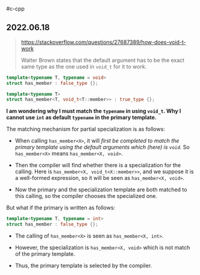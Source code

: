 #c-cpp 
## 2022.06.18

> https://stackoverflow.com/questions/27687389/how-does-void-t-work
>
> Walter Brown states that the default argument has to be the exact same type as the one used in `void_t` for it to work.

```c++
template<typename T, typename = void>
struct has_member : false_type {};

template<typename T>
struct has_member<T, void_t<T::member>> : true_type {};
```

**I am wondering why I must match the `typename` in using `void_t`. Why I cannot use `int` as default `typename` in the primary template.**

The matching mechanism for partial specialization is as follows:

- When calling `has_member<X>`, it will *first be completed to match the primary template using the default arguments which (here) is `void`.* So `has_member<X>` means `has_member<X, void>`.

- Then the compiler will find whether there is a specialization for the calling. Here is `has_member<X, void_t<X::member>>`, and we suppose it is a well-formed expression, so it will be seen as `has_member<X, void>`.

- Now the primary and the specialization template are both matched to this calling, so the compiler chooses the specialized one.

But what if the primary is written as follows:

```c++
template<typename T, typename = int>
struct has_member : false_type {};
```

- The calling of `has_member<X>` is seen as `has_member<X, int>`.

- However, the specialization is `has_member<X, void>` which is not match of the primary template.

- Thus, the primary template is selected by the compiler.


